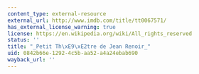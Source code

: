 ```yaml
---
content_type: external-resource
external_url: http://www.imdb.com/title/tt0067571/
has_external_license_warning: true
license: https://en.wikipedia.org/wiki/All_rights_reserved
status: ''
title: "_Petit Th\xE9\xE2tre de Jean Renoir_"
uid: 0842b66e-1292-4c5b-aa52-a4a24ebab690
wayback_url: ''
---
```


